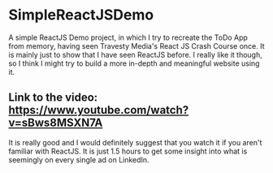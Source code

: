 # SimpleReactJSDemo
 A simple ReactJS Demo project, in which I try to recreate the ToDo App from memory, having seen Travesty Media's React JS Crash Course once.
 It is mainly just to show that I have seen ReactJS before. I really like it though, so I think I might try to build a more in-depth and meaningful website using it.

## Link to the video: https://www.youtube.com/watch?v=sBws8MSXN7A
It is really good and I would definitely suggest that you watch it if you aren't familiar with ReactJS. It is just 1.5 hours to get some insight into what is seemingly on every single ad on LinkedIn.

